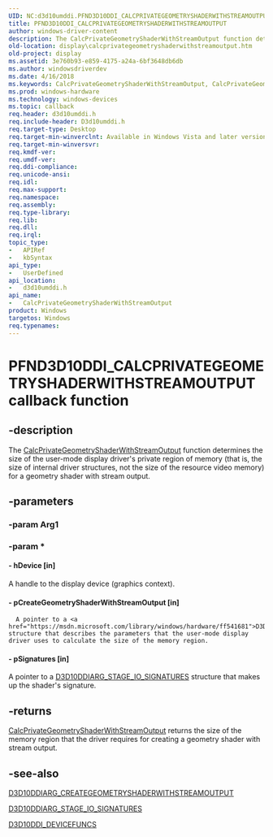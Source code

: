 ```yaml
---
UID: NC:d3d10umddi.PFND3D10DDI_CALCPRIVATEGEOMETRYSHADERWITHSTREAMOUTPUT
title: PFND3D10DDI_CALCPRIVATEGEOMETRYSHADERWITHSTREAMOUTPUT
author: windows-driver-content
description: The CalcPrivateGeometryShaderWithStreamOutput function determines the size of the user-mode display driver's private region of memory (that is, the size of internal driver structures, not the size of the resource video memory) for a geometry shader with stream output.
old-location: display\calcprivategeometryshaderwithstreamoutput.htm
old-project: display
ms.assetid: 3e760b93-e859-4175-a24a-6bf3648db6db
ms.author: windowsdriverdev
ms.date: 4/16/2018
ms.keywords: CalcPrivateGeometryShaderWithStreamOutput, CalcPrivateGeometryShaderWithStreamOutput callback function [Display Devices], PFND3D10DDI_CALCPRIVATEGEOMETRYSHADERWITHSTREAMOUTPUT, PFND3D10DDI_CALCPRIVATEGEOMETRYSHADERWITHSTREAMOUTPUT callback, UserModeDisplayDriverDx10_Functions_f35bbbad-dd97-4149-9bb6-75c6ea2b7cdc.xml, d3d10umddi/CalcPrivateGeometryShaderWithStreamOutput, display.calcprivategeometryshaderwithstreamoutput
ms.prod: windows-hardware
ms.technology: windows-devices
ms.topic: callback
req.header: d3d10umddi.h
req.include-header: D3d10umddi.h
req.target-type: Desktop
req.target-min-winverclnt: Available in Windows Vista and later versions of the Windows operating systems.
req.target-min-winversvr: 
req.kmdf-ver: 
req.umdf-ver: 
req.ddi-compliance: 
req.unicode-ansi: 
req.idl: 
req.max-support: 
req.namespace: 
req.assembly: 
req.type-library: 
req.lib: 
req.dll: 
req.irql: 
topic_type:
-	APIRef
-	kbSyntax
api_type:
-	UserDefined
api_location:
-	d3d10umddi.h
api_name:
-	CalcPrivateGeometryShaderWithStreamOutput
product: Windows
targetos: Windows
req.typenames: 
---
```


# PFND3D10DDI_CALCPRIVATEGEOMETRYSHADERWITHSTREAMOUTPUT callback function


## -description


The <a href="https://msdn.microsoft.com/ba3f5a24-c608-42ca-bada-b126cb080f15">CalcPrivateGeometryShaderWithStreamOutput</a> function determines the size of the user-mode display driver's private region of memory (that is, the size of internal driver structures, not the size of the resource video memory) for a geometry shader with stream output.


## -parameters




### -param Arg1


### -param *








#### - hDevice [in]

 A handle to the display device (graphics context).


#### - pCreateGeometryShaderWithStreamOutput [in]


      A pointer to a <a href="https://msdn.microsoft.com/library/windows/hardware/ff541681">D3D10DDIARG_CREATEGEOMETRYSHADERWITHSTREAMOUTPUT</a> structure that describes the parameters that the user-mode display driver uses to calculate the size of the memory region. 
     


#### - pSignatures [in]

 A pointer to a <a href="https://msdn.microsoft.com/library/windows/hardware/ff541746">D3D10DDIARG_STAGE_IO_SIGNATURES</a> structure that makes up the shader's signature.


## -returns




<a href="https://msdn.microsoft.com/ba3f5a24-c608-42ca-bada-b126cb080f15">CalcPrivateGeometryShaderWithStreamOutput</a> returns the size of the memory region that the driver requires for creating a geometry shader with stream output.




## -see-also




<a href="https://msdn.microsoft.com/library/windows/hardware/ff541681">D3D10DDIARG_CREATEGEOMETRYSHADERWITHSTREAMOUTPUT</a>



<a href="https://msdn.microsoft.com/library/windows/hardware/ff541746">D3D10DDIARG_STAGE_IO_SIGNATURES</a>



<a href="https://msdn.microsoft.com/library/windows/hardware/ff541833">D3D10DDI_DEVICEFUNCS</a>
 

 

